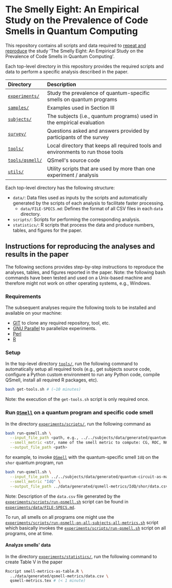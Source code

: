 # The Smelly Eight: An Empirical Study on the Prevalence of Code Smells in Quantum Computing

This repository contains all scripts and data required to [repeat and reproduce](https://www.acm.org/publications/policies/artifact-review-and-badging-current) the study 'The Smelly Eight: An Empirical Study on the Prevalence of Code Smells in Quantum Computing'.

Each top-level directory in this repository provides the required scripts and data to perform a specific analysis described in the paper.

| Directory                        | Description |
|:---------------------------------|:------------|
| [`experiments/`](experiments/)   | Study the prevalence of quantum-specific smells on quantum programs |
| [`samples/`](samples/)           | Examples used in Section III |
| [`subjects/`](subjects/)         | The subjects (i.e., quantum programs) used in the empirical evaluation |
| [`survey/`](survey/)             | Questions asked and answers provided by participants of the survey |
| [`tools/`](tools/)               | Local directory that keeps all required tools and environments to run those tools |
| [`tools/qsmell/`](tools/qsmell/) | QSmell's source code |
| [`utils/`](utils/)               | Utility scripts that are used by more than one experiment / analysis |

Each top-level directory has the following structure:
- `data/`: Data files used as inputs by the scripts and automatically generated by the scripts of each analysis to facilitate faster processing.
  * `data/FILE-SPECS.md`: Defines the format of all CSV files in each `data` directory.
- `scripts/`: Scripts for performing the corresponding analysis.
- `statistics/`: R scripts that process the data and produce numbers, tables, and figures for the paper.

## Instructions for reproducing the analyses and results in the paper

The following sections provides step-by-step instructions to reproduce the analyses, tables, and figures reported in the paper.
Note: the following bash commands have been tested and used on a Unix-based machine and therefore might not work on other operating systems, e.g., Windows.

### Requirements

The subsequent analyses require the following tools to be installed and available on your machine:
- [GIT](https://git-scm.com) to clone any required repository, tool, etc.
- [GNU Parallel](https://www.gnu.org/software/parallel) to parallelize experiments.
- [Perl](https://www.perl.org)
- [R](https://www.r-project.org)

### Setup

In the top-level directory [`tools/`](tools/), run the following command to automatically setup all required tools (e.g., get subjects source code, configure a Python custom environment to run any Python code, compile QSmell, install all required R packages, etc).

```bash
bash get-tools.sh # (~10 minutes)
```

Note: the execution of the `get-tools.sh` script is only required once.

### Run [`QSmell`](tools/qsmell/) on a quantum program and specific code smell

In the directory [`experiments/scripts/`](experiments/scripts/), run the following command as

```bash
bash run-qsmell.sh \
  --input_file_path <path, e.g., ../../subjects/data/generated/quantum-circuit-as-matrix/grover.csv or ../../tools/qiskit-terra/qiskit/algorithms/amplitude_amplifiers/grover.py> \
  --smell_metric <str, name of the smell metric to compute: CG, ROC, NC, LC, IM, IdQ, IQ, AQ, LPQ> \
  --output_file_path <path>
```

for example, to invoke [`QSmell`](tools/qsmell/) with the quantum-specific smell `IdQ` on the `shor` quantum program, run

```bash
bash run-qsmell.sh \
  --input_file_path ../../subjects/data/generated/quantum-circuit-as-matrix/shor.csv \
  --smell_metric "IdQ" \
  --output_file_path ../data/generated/qsmell-metrics/IdQ/shor/data.csv # (< 1 minute)
```

Note: Description of the `data.csv` file generated by the [`experiments/scripts/run-qsmell.sh`](experiments/scripts/run-qsmell.sh) script can be found in [`experiments/data/FILE-SPECS.md`](experiments/data/FILE-SPECS.md).

To run, all smells on all programs one might use the [`experiments/scripts/run-qsmell-on-all-subjects-all-metrics.sh`](experiments/scripts/run-qsmell-on-all-subjects-all-metrics.sh) script which basically invokes the [`experiments/scripts/run-qsmell.sh`](experiments/scripts/run-qsmell.sh) script on all programs, one at time.

#### Analyze smells' data

In the directory [`experiments/statistics/`](experiments/statistics/), run the following command to create Table V in the paper

```bash
Rscript smell-metrics-as-table.R \
  ../data/generated/qsmell-metrics/data.csv \
  qsmell-metrics.tex # (< 1 minute)
```
